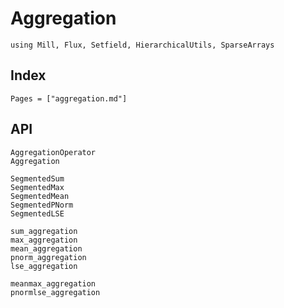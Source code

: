 # Aggregation

```@example
using Mill, Flux, Setfield, HierarchicalUtils, SparseArrays
```

## Index
```@index
Pages = ["aggregation.md"]
```

## API
```@docs
AggregationOperator
Aggregation

SegmentedSum
SegmentedMax
SegmentedMean
SegmentedPNorm
SegmentedLSE

sum_aggregation
max_aggregation
mean_aggregation
pnorm_aggregation
lse_aggregation

meanmax_aggregation
pnormlse_aggregation
```
